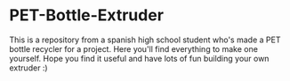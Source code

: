 # PET-Bottle-Extruder
This is a repository from a spanish high school student who's made a PET bottle recycler for a project. Here you'll find everything to make one yourself. Hope you find it useful and have lots of fun building your  own extruder :)

